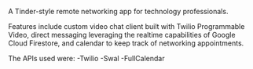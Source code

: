 A Tinder-style remote networking app for technology professionals.

Features include custom video chat client built with Twilio
Programmable Video, direct messaging leveraging the realtime
capabilities of Google Cloud Firestore, and calendar to keep track
of networking appointments.

The APIs used were:
-Twilio
-Swal
-FullCalendar
